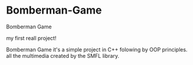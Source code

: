 # Bomberman-Game
Bomberman Game 

my first reall project!

Bomberman Game it's a simple project in C++ folowing by OOP principles.
all the multimedia created by the SMFL library.
